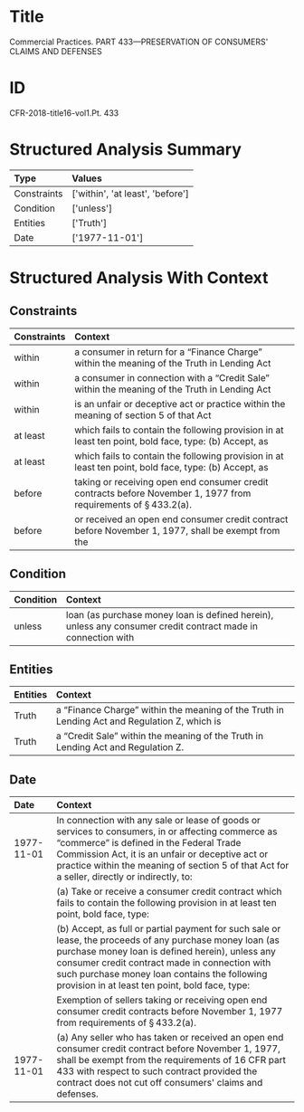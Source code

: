# Title

 Commercial Practices. PART 433—PRESERVATION OF CONSUMERS' CLAIMS AND DEFENSES


# ID

 CFR-2018-title16-vol1.Pt. 433


# Structured Analysis Summary

| Type        | Values                           |
|:------------|:---------------------------------|
| Constraints | ['within', 'at least', 'before'] |
| Condition   | ['unless']                       |
| Entities    | ['Truth']                        |
| Date        | ['1977-11-01']                   |


# Structured Analysis With Context

 


## Constraints

| Constraints   | Context                                                                                                          |
|:--------------|:-----------------------------------------------------------------------------------------------------------------|
| within        | a consumer in return for a &#8220;Finance Charge&#8221; within the meaning of the Truth in Lending Act           |
| within        | a consumer in connection with a &#8220;Credit Sale&#8221; within the meaning of the Truth in Lending Act         |
| within        | is an unfair or deceptive act or practice within the meaning of section 5 of that Act                            |
| at least      | which fails to contain the following provision in at least ten point, bold face, type: (b) Accept, as            |
| at least      | which fails to contain the following provision in at least ten point, bold face, type: (b) Accept, as            |
| before        | taking or receiving open end consumer credit contracts before  November 1, 1977 from requirements of § 433.2(a). |
| before        | or received an open end consumer credit contract before November 1, 1977, shall be exempt from the               |


## Condition

| Condition   | Context                                                                                                      |
|:------------|:-------------------------------------------------------------------------------------------------------------|
| unless      | loan (as purchase money loan is defined herein), unless any consumer credit contract made in connection with |


## Entities

| Entities   | Context                                                                                                  |
|:-----------|:---------------------------------------------------------------------------------------------------------|
| Truth      | a &#8220;Finance Charge&#8221; within the meaning of the Truth in Lending Act and Regulation Z, which is |
| Truth      | a &#8220;Credit Sale&#8221; within the meaning of the Truth  in Lending Act and Regulation Z.            |


## Date

| Date       | Context                                                                                                                                                                                                                                                                                                                      |
|:-----------|:-----------------------------------------------------------------------------------------------------------------------------------------------------------------------------------------------------------------------------------------------------------------------------------------------------------------------------|
| 1977-11-01 | In connection with any sale or lease of goods or services to consumers, in or affecting commerce as &#8220;commerce&#8221; is defined in the Federal Trade Commission Act, it is an unfair or deceptive act or practice within the meaning of section 5 of that Act for a seller, directly or indirectly, to:                |
|            |             (a) Take or receive a consumer credit contract which fails to contain the following provision in at least ten point, bold face, type:                                                                                                                                                                            |
|            |             (b) Accept, as full or partial payment for such sale or lease, the proceeds of any purchase money loan (as purchase money loan is defined herein), unless any consumer credit contract made in connection with such purchase money loan contains the following provision in at least ten point, bold face, type: |
|            |             Exemption of sellers taking or receiving open end consumer credit contracts before November 1, 1977 from requirements of § 433.2(a).                                                                                                                                                                             |
| 1977-11-01 | (a) Any seller who has taken or received an open end consumer credit contract before November 1, 1977, shall be exempt from the requirements of 16 CFR part 433 with respect to such contract provided the contract does not cut off consumers' claims and defenses.                                                         |


